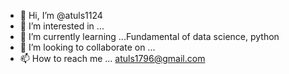 - 👋 Hi, I’m @atuls1124
- 👀 I’m interested in ...
- 🌱 I’m currently learning ...Fundamental of data science, python
- 💞️ I’m looking to collaborate on ...
- 📫 How to reach me ... atuls1796@gmail.com

<!---
atuls1124/atuls1124 is a ✨ special ✨ repository because its `README.md` (this file) appears on your GitHub profile.
You can click the Preview link to take a look at your changes.
--->
